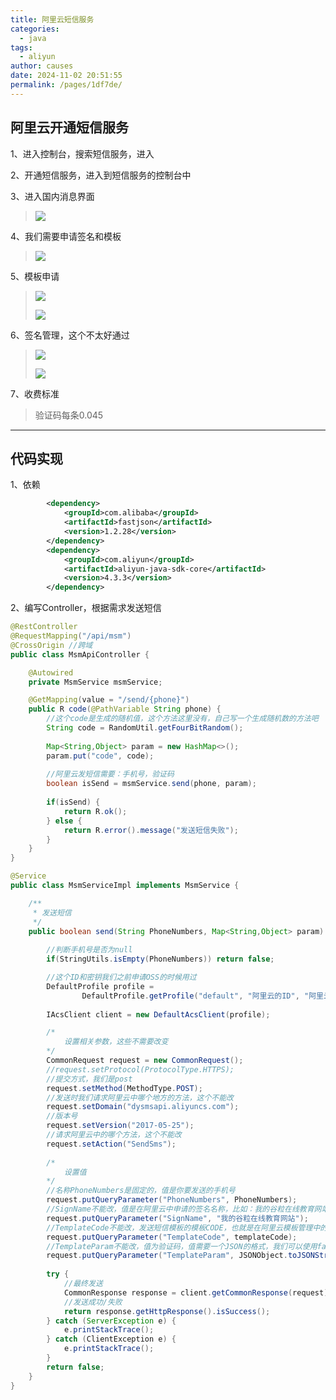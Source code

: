 ```yaml
---
title: 阿里云短信服务
categories: 
  - java
tags: 
  - aliyun
author: causes
date: 2024-11-02 20:51:55
permalink: /pages/1df7de/
---
```

## 阿里云开通短信服务


1、进入控制台，搜索短信服务，进入



2、开通短信服务，进入到短信服务的控制台中



3、进入国内消息界面



> ![](https://cdn.nlark.com/yuque/0/2021/png/1607475/1609744343933-47c1a112-c1ef-4c77-8134-0092f245c23b.png)
>



4、我们需要申请签名和模板



> ![](https://cdn.nlark.com/yuque/0/2021/png/1607475/1609744343880-16913ed0-28cc-4a1e-8754-25fec5517b72.png)
>



5、模板申请



> ![](https://cdn.nlark.com/yuque/0/2021/png/1607475/1609744343885-b77d16fe-57ca-41fa-82d2-632b2cb43318.png)
>
> ![](https://cdn.nlark.com/yuque/0/2021/png/1607475/1609744343876-9d50f950-d310-4c7f-adf9-19c1d1295642.png)
>



6、签名管理，这个不太好通过



> ![](https://cdn.nlark.com/yuque/0/2021/png/1607475/1609744343881-d81326ae-64a0-4011-a4b8-8e2dd8daf3c4.png)
>
> ![](https://cdn.nlark.com/yuque/0/2021/png/1607475/1609744343893-bc069436-bb8b-4b7d-9c72-3386aa80e2bf.png)
>



7、收费标准



> 验证码每条0.045
>

---

## 代码实现


1、依赖



```xml
        <dependency>
            <groupId>com.alibaba</groupId>
            <artifactId>fastjson</artifactId>
            <version>1.2.28</version>
        </dependency>
        <dependency>
            <groupId>com.aliyun</groupId>
            <artifactId>aliyun-java-sdk-core</artifactId>
            <version>4.3.3</version>
        </dependency>
```



2、编写Controller，根据需求发送短信



```java
@RestController
@RequestMapping("/api/msm")
@CrossOrigin //跨域
public class MsmApiController {

    @Autowired
    private MsmService msmService;

    @GetMapping(value = "/send/{phone}")
    public R code(@PathVariable String phone) {
        //这个code是生成的随机值，这个方法这里没有，自己写一个生成随机数的方法吧
        String code = RandomUtil.getFourBitRandom();
        
        Map<String,Object> param = new HashMap<>();
        param.put("code", code);
        
        //阿里云发短信需要：手机号，验证码
        boolean isSend = msmService.send(phone, param);
        
        if(isSend) {
            return R.ok();
        } else {
            return R.error().message("发送短信失败");
        }
    }
}
```



```java
@Service
public class MsmServiceImpl implements MsmService {

    /**
     * 发送短信
     */
    public boolean send(String PhoneNumbers, Map<String,Object> param) {
		
        //判断手机号是否为null
        if(StringUtils.isEmpty(PhoneNumbers)) return false;

        //这个ID和密钥我们之前申请OSS的时候用过
        DefaultProfile profile =
                DefaultProfile.getProfile("default", "阿里云的ID", "阿里云的密钥");
        
        IAcsClient client = new DefaultAcsClient(profile);

        /*
        	设置相关参数，这些不需要改变
        */
        CommonRequest request = new CommonRequest();
        //request.setProtocol(ProtocolType.HTTPS);
        //提交方式，我们是post
        request.setMethod(MethodType.POST);
        //发送时我们请求阿里云中哪个地方的方法，这个不能改
        request.setDomain("dysmsapi.aliyuncs.com");
        //版本号
        request.setVersion("2017-05-25");
        //请求阿里云中的哪个方法，这个不能改
        request.setAction("SendSms");
		
        /*
        	设置值
        */
        //名称PhoneNumbers是固定的，值是你要发送的手机号
        request.putQueryParameter("PhoneNumbers", PhoneNumbers);
        //SignName不能改，值是在阿里云中申请的签名名称，比如：我的谷粒在线教育网站
        request.putQueryParameter("SignName", "我的谷粒在线教育网站");
        //TemplateCode不能改，发送短信模板的模板CODE，也就是在阿里云模板管理中的模板CODE
        request.putQueryParameter("TemplateCode", templateCode);
        //TemplateParam不能改，值为验证码，值需要一个JSON的格式，我们可以使用fastjson将Map直接转为JSON格式，当然可以使用其他的，比如GSON，jackson等等
        request.putQueryParameter("TemplateParam", JSONObject.toJSONString(param));
		
        try {
            //最终发送
            CommonResponse response = client.getCommonResponse(request);
            //发送成功/失败
            return response.getHttpResponse().isSuccess();
        } catch (ServerException e) {
            e.printStackTrace();
        } catch (ClientException e) {
            e.printStackTrace();
        }
        return false;
    }
}
```


